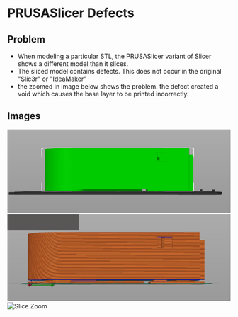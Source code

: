 # PRUSASlicer Defects

## Problem
- When modeling a particular STL, the PRUSASlicer variant of Slicer shows a different model than it slices. 
- The sliced model contains defects. This does not occur in the original "Slic3r" or "IdeaMaker"
- the zoomed in image below shows the problem. the defect created a void which causes the base layer to be printed incorrectly.



## Images
![Model View](model.png?raw=true)
![Slice View](slice.png)
![Slice Zoom](sllice_zoom.png)



